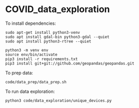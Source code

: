 # COVID_data_exploration

To install dependencies:

```
sudo apt-get install python3-venv
sudo apt install gdal-bin python3-gdal --quiet
sudo apt install python3-rtree --quiet

python3 -m venv env
source env/bin/activate
pip3 install -r requirements.txt
pip3 install git+git://github.com/geopandas/geopandas.git
```

To prep data:
```
code/data_prep/data_prep.sh
```

To run data exploration:
```
python3 code/data_exploration/unique_devices.py
```
